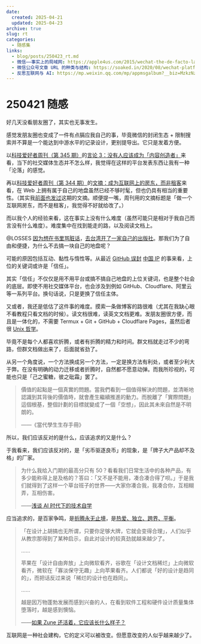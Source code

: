 ```yaml
---
date:
  created: 2025-04-21
  updated: 2025-04-23
archive: true
slug: rt
categories:
  - 随感集
links:
  - blog/posts/250423_rt.md
  - 微信——事实上的局域网: https://apple4us.com/2015/wechat-the-de-facto-lan
  - 微信公众号文章 URL 的种类与结构: https://soaked.in/2020/08/wechat-platform-url/
  - 反思互联网与 AI: https://mp.weixin.qq.com/mp/appmsgalbum?__biz=MzkzNzY1MDI5MA==&action=getalbum&album_id=3339324645069570048
---
```

# 250421 随感

好几天没看朋友圈了，其实也无事发生。

​感觉发朋友圈也变成了一件有点膈应我自己的事，毕竟微信的封闭生态 + 限制搜索并不算是一个能达到中游水平的记录设计，更别提导出。它只是发着方便。

<!-- more -->

以[科技爱好者周刊（第 345 期）](https://www.ruanyifeng.com/blog/2025/04/weekly-issue-345.html)的[言论 3：没有人应该成为「内容创造者」](https://christianheilmann.com/2025/03/12/nobody-should-be-a-content-creator/)来看，当下的社交媒体生态并不怎么样，我觉得在这样的平台发表东西让我有一种「沦落」的感觉。

再以[科技爱好者周刊（第 344 期）](https://www.ruanyifeng.com/blog/2025/04/weekly-issue-344.html)的[文摘：成为互联网上的房东，而非租客](https://den.dev/blog/be-a-property-owner-not-a-renter-on-the-internet/)来看，在 Web 上拥有属于自己的地盘虽然已经不够时髦，但也仍具有相当的重要性。（其实我[前面也发过](250412_rt.md)这期的文摘。顺便提一嘴，周刊用的文摘标题是「做一个互联网房东，而不是租客」，我觉得不好就给改了。）

而以我个人的经验来看，这在事实上没有什么难度（虽然可能只是相对于我自己而言没有什么难度）。难度集中在找到能走的路，以及阅读文档上。

@LOSSES [因为想在书里骂脏话](https://sspai.com/post/86462)，[去台湾开了一家自己的出版社](https://sspai.com/post/85675)。那我们为了自由和便捷，为什么不去搞一块自己的地盘呢？

可能的原因包括互动、黏性与惰性等。从最近 [GitHub 误封](https://www.githubstatus.com/incidents/jfvgcls9swln) [中国 IP](https://github.com/orgs/community/discussions/156515) 的事来看，上位的关键词或许是「信任」。

其实「信任」不仅仅是用不用平台或搞不搞自己地盘的上位关键词，也是整个社会的底层。即使不用社交媒体平台，也会涉及到例如 GitHub、Cloudflare、阿里云等一系列平台。换句话说，只是更换了信任主体。

又或者，我还是低估了这件事的难度。摸索一条做博客的路很难（尤其在我缺心眼不看教程只看文档的时候）。读文档很难，读英文文档更难。发朋友圈很方便，而且是一体化的，不需要 Termux + Git + GitHub + Cloudflare Pages，虽然后者很 [Unix 哲学](https://sspai.com/post/58805)。

毕竟不是每个人都喜欢折腾，或者有折腾的精力和时间。群文档就走过不少的弯路，但群文档做出来了，后面就省劲了。

从另一个角度说，一个方法换成另一个方法，一定是换方法有利处，或者至少利大于弊。在没有明确的动力迁移或者折腾时，自然都不愿意动弹。而我所珍视的，可能也只是「己之蜜糖，彼之砒霜」罢了。

> 價值的起點是一個真實的問題。當我們看到一個值得解決的問題，並清晰地認識到其背後的價值時，就會產生繼續推進的動力。而脫離了「實際問題」這個根基，整個計劃的目標就變成了一個「空想」，因此其未來自然是不明朗的。
>
> ——《當代學生生存手冊》

所以，我们应该反对的是什么，应该追求的又是什么？

于我看来，我们应该反对的，是「劣币驱逐良币」的现象，是「牌子大产品却不及格」的厂家。

> 为什么我给入门期的最高分只有 50？看看我们日常生活中的各种产品，有多少能称得上是及格的？答曰：「又不是不能用，凑合凑合得了呗。」于是我们就得到了这样一个草台班子的世界——大家你凑合我，我凑合你，互相糊弄，互相伤害。
>
> ——[浅谈 AI 时代下的技术自学](https://sspai.com/post/97972)

应当追求的，是百家争鸣，是[折腾永无止境](https://sspai.com/post/67344)，是[热爱、独立、跨界、平衡](https://sspai.com/post/86409)。

> 「在设计上胡搞也无所谓，只要你足够大牌，它就会变得合理」，人们似乎从教宗那得到了某种启示，自此对设计的较真劲就越来越少了。
>
> ……
>
> 苹果在「设计自由奔放」上向微软看齐，谷歌在「设计文档稀烂」上向微软看齐，微软在「寡淡保守无趣」上向苹果看齐。人们都说「好的设计是趋同的」，而把话反过来说「稀烂的设计也在趋同」。
>
> ……
>
> 越是因万物蓬勃发展而感到兴奋的人，在看到软件工程和硬件设计质量集体堕落时，越是感到懊恼。
>
> ——[如果 Zune 还活着，它应该长什么样子？](https://sspai.com/post/92714)

互联网是一种社会建构，它的定义可以被改变。但愿意改变的人似乎越来越少了。

